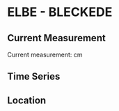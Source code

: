 # ELBE - BLECKEDE

## Current Measurement

Current measurement: <Value topic="rivers/pegel-online/ELBE/BLECKEDE/measurementValue"/> cm

## Time Series

<TimeSeries topic="rivers/pegel-online/ELBE/BLECKEDE/measurementValue" period="week" />

## Location

<WorldMap>
  <Marker lat="53.2950831392085" lon="10.735002069366594" labelTopic="rivers/pegel-online/ELBE/BLECKEDE" />
</WorldMap>

